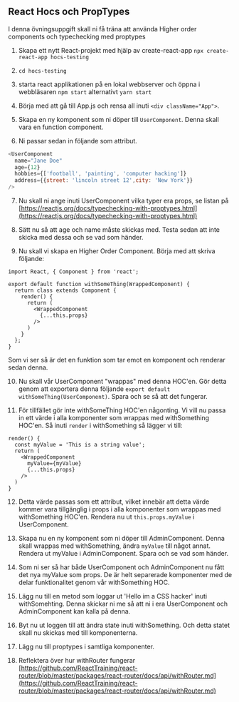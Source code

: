 ## React Hocs och PropTypes

I denna övningsuppgift skall ni få träna att använda Higher order components och typechecking med proptypes

1. Skapa ett nytt React-projekt med hjälp av create-react-app ```npx create-react-app hocs-testing```

1. ```cd hocs-testing```

1. starta react applikationen på en lokal webbserver och öppna i webbläsaren ```npm start``` alternativt ```yarn start```

1. Börja med att gå till App.js och rensa all inuti ```<div className="App">```.

1. Skapa en ny komponent som ni döper till ```UserComponent```. Denna skall vara en function component.

1. Ni passar sedan in följande som attribut.
```JavaScript
<UserComponent
  name="Jane Doe"
  age={12}
  hobbies={['football', 'painting', 'computer hacking']}
  address={{street: 'lincoln street 12',city: 'New York'}}
/>
```

7. Nu skall ni ange inuti UserComponent vilka typer era props, se listan på [https://reactjs.org/docs/typechecking-with-proptypes.html](https://reactjs.org/docs/typechecking-with-proptypes.html)

8. Sätt nu så att age och name måste skickas med. Testa sedan att inte skicka med dessa och se vad som händer.

9. Nu skall vi skapa en Higher Order Component. Börja med att skriva följande:
```
import React, { Component } from 'react';

export default function withSomeThing(WrappedComponent) {
  return class extends Component {
    render() {
      return (
        <WrappedComponent
          {...this.props}
        />
      )
    }
  };
}
```
Som vi ser så är det en funktion som tar emot en komponent och renderar sedan denna.

10. Nu skall vår UserComponent "wrappas" med denna HOC'en. Gör detta genom att exportera denna följande ```export default withSomeThing(UserComponent)```. Spara och se så att det fungerar.

11. För tillfället gör inte withSomeThing HOC'en någonting. Vi vill nu passa in ett värde i alla komponenter som wrappas med  withSomething HOC'en. Så inuti ```render``` i withSomething så lägger vi till:
```
render() {
  const myValue = 'This is a string value';
  return (
    <WrappedComponent
      myValue={myValue}
      {...this.props}
    />
  )
}
```

12. Detta värde passas som ett attribut, vilket innebär att detta värde kommer vara tillgänglig i props i alla komponenter som wrappas med withSomething HOC'en. Rendera nu ut ```this.props.myValue``` i UserComponent.

13. Skapa nu en ny komponent som ni döper till AdminComponent. Denna skall wrappas med withSomething, ändra ```myValue``` till något annat. Rendera ut myValue i AdminComponent. Spara och se vad som händer.

14. Som ni ser så har både UserComponent och AdminComponent nu fått det nya myValue som props. De är helt separerade komponenter med de delar funktionalitet genom vår withSomething HOC.

15. Lägg nu till en metod som loggar ut 'Hello im a CSS hacker' inuti withSomehting. Denna skickar ni me så att ni i era UserComponent och AdminComponent kan kalla på denna.

16. Byt nu ut loggen till att ändra state inuti withSomething. Och detta statet skall nu skickas med till komponenterna.

17. Lägg nu till proptypes i samtliga komponenter.

18. Reflektera över hur withRouter fungerar [https://github.com/ReactTraining/react-router/blob/master/packages/react-router/docs/api/withRouter.md](https://github.com/ReactTraining/react-router/blob/master/packages/react-router/docs/api/withRouter.md)